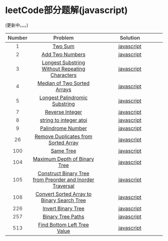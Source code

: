 # leetCode部分题解(javascript)
(更新中。。。)  

<table style="color:#474949">
  <thead>
    <tr>
      <th style="text-align:center;">Number</th>
      <th style="text-align:center;width:250px">Problem</th>
      <th style="text-align:center;width:250px">Solution</th>
    </tr>
  </thead>
<tbody>
  <tr>
    <td style="text-align:center">1</td>
    <td style="text-align:center"><a href="https://leetcode-cn.com/problems/two-sum/description/">Two Sum</a></td>
    <td style="text-align:center"><a href="https://github.com/orozot/leetcode-javascript/blob/master/1.js">javascript</a></td>
  </tr>
  <tr>
      <td style="text-align:center">2</td>
      <td style="text-align:center"><a href="https://leetcode-cn.com/problems/add-two-numbers/description/">Add Two Numbers</a></td>
      <td style="text-align:center"><a href="https://github.com/orozot/leetcode-javascript/blob/master/2.js">javascript</a></td>
    </tr>
    <tr>
      <td style="text-align:center">3</td>
      <td style="text-align:center"><a href="https://leetcode-cn.com/problems/longest-substring-without-repeating-characters/">Longest Substring Without Repeating Characters</a></td>
      <td style="text-align:center"><a href="https://github.com/orozot/leetcode-javascript/blob/master/3.js">javascript</a></td>
    </tr>
    <tr>
      <td style="text-align:center">4</td>
      <td style="text-align:center"><a href="https://leetcode-cn.com/problems/median-of-two-sorted-arrays/">Median of Two Sorted Arrays</a></td>
      <td style="text-align:center"><a href="https://github.com/orozot/leetcode-javascript/blob/master/4.js">javascript</a></td>
    </tr>
    <tr>
      <td style="text-align:center">5</td>
      <td style="text-align:center"><a href="https://leetcode-cn.com/problems/longest-palindromic-substring/">Longest Palindromic Substring</a></td>
      <td style="text-align:center"><a href="https://github.com/orozot/leetcode-javascript/blob/master/5.js">javascript</a></td>
    </tr>
    <tr>
      <td style="text-align:center">7</td>
      <td style="text-align:center"><a href="https://leetcode-cn.com/problems/reverse-integer/">Reverse Integer</a></td>
      <td style="text-align:center"><a href="https://github.com/orozot/leetcode-javascript/blob/master/7.js">javascript</a></td>
    </tr>
    <tr>
      <td style="text-align:center">8</td>
      <td style="text-align:center"><a href="https://leetcode-cn.com/problems/string-to-integer-atoi/description/">string to integer atoi</a></td>
      <td style="text-align:center"><a href="https://github.com/orozot/leetcode-javascript/blob/master/8.js">javascript</a></td>
    </tr>
    <tr>
      <td style="text-align:center">9</td>
      <td style="text-align:center"><a href="https://leetcode-cn.com/problems/palindrome-number/description/">Palindrome Number</a></td>
      <td style="text-align:center"><a href="https://github.com/orozot/leetcode-javascript/blob/master/9.js">javascript</a></td>
    </tr>
    <tr>
      <td style="text-align:center">26</td>
      <td style="text-align:center"><a href="https://leetcode-cn.com/problems/remove-duplicates-from-sorted-array/description/">Remove Duplicates from Sorted Array</a></td>
      <td style="text-align:center"><a href="https://github.com/orozot/leetcode-javascript/blob/master/26.js">javascript</a></td>
    </tr>
    <tr>
      <td style="text-align:center">100</td>
      <td style="text-align:center"><a href="https://leetcode-cn.com/problems/same-tree">Same Tree</a></td>
      <td style="text-align:center"><a href="https://github.com/orozot/leetcode-javascript/blob/master/100.js">javascript</a></td>
    </tr>
    <tr>
      <td style="text-align:center">104</td>
      <td style="text-align:center"><a href="https://leetcode-cn.com/problems/maximum-depth-of-binary-tree">Maximum Depth of Binary Tree</a></td>
      <td style="text-align:center"><a href="https://github.com/orozot/leetcode-javascript/blob/master/104.js">javascript</a></td>
    </tr>
    <tr>
      <td style="text-align:center">105</td>
      <td style="text-align:center"><a href="https://leetcode-cn.com/problems/construct-binary-tree-from-preorder-and-inorder-traversal">Construct Binary Tree from Preorder and Inorder Traversal</a></td>
      <td style="text-align:center"><a href="https://github.com/orozot/leetcode-javascript/blob/master/105.js">javascript</a></td>
    </tr>
    <tr>
      <td style="text-align:center">108</td>
      <td style="text-align:center"><a href="https://leetcode-cn.com/problems/convert-sorted-array-to-binary-search-tree">Convert Sorted Array to Binary Search Tree</a></td>
      <td style="text-align:center"><a href="https://github.com/orozot/leetcode-javascript/blob/master/108.js">javascript</a></td>
    </tr>
    <tr>
      <td style="text-align:center">226</td>
      <td style="text-align:center"><a href="https://leetcode-cn.com/problems/invert-binary-tree/description/">Invert Binary Tree</a></td>
      <td style="text-align:center"><a href="https://github.com/orozot/leetcode-javascript/blob/master/226.js">javascript</a></td>
    </tr>
    <tr>
      <td style="text-align:center">257</td>
      <td style="text-align:center"><a href="https://leetcode-cn.com/problems/binary-tree-paths">Binary Tree Paths</a></td>
      <td style="text-align:center"><a href="https://github.com/orozot/leetcode-javascript/blob/master/257.js">javascript</a></td>
    </tr>
    <tr>
      <td style="text-align:center">513</td>
      <td style="text-align:center"><a href="https://leetcode-cn.com/problems/find-bottom-left-tree-value">Find Bottom Left Tree Value</a></td>
      <td style="text-align:center"><a href="https://github.com/orozot/leetcode-javascript/blob/master/513.js">javascript</a></td>
    </tr>
</tbody>
</table>
